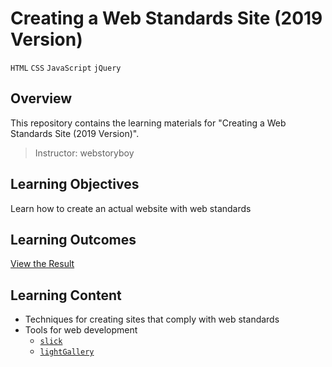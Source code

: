 # Creating a Web Standards Site (2019 Version)

`HTML` `CSS` `JavaScript` `jQuery`  

## Overview

This repository contains the learning materials for "Creating a Web Standards Site (2019 Version)".

> Instructor: webstoryboy

## Learning Objectives
Learn how to create an actual website with web standards

## Learning Outcomes
[View the Result](https://hwahyeon.github.io/class-wb-stadndard)

## Learning Content
- Techniques for creating sites that comply with web standards
- Tools for web development
  - [`slick`](https://kenwheeler.github.io/slick/)
  - [`lightGallery`](https://www.lightgalleryjs.com/)
